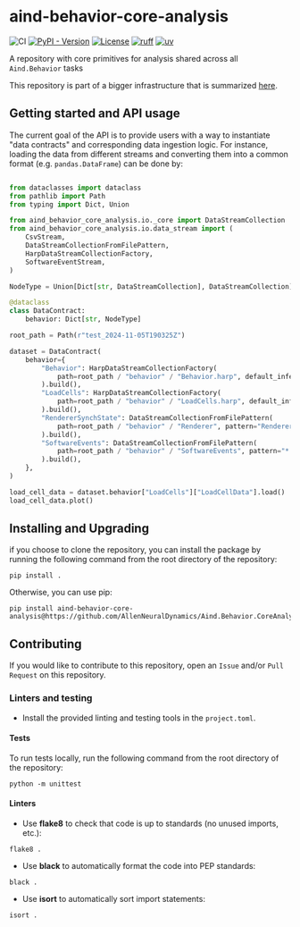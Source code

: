 # aind-behavior-core-analysis

![CI](https://github.com/AllenNeuralDynamics/Aind.Behavior.CoreAnalysis/actions/workflows/ci.yml/badge.svg)
[![PyPI - Version](https://img.shields.io/pypi/v/aind-behavior-core-analysis)](https://pypi.org/project/aind-behavior-core-analysis/)
[![License](https://img.shields.io/badge/license-MIT-brightgreen)](LICENSE)
[![ruff](https://img.shields.io/endpoint?url=https://raw.githubusercontent.com/astral-sh/ruff/main/assets/badge/v2.json)](https://github.com/astral-sh/ruff)
[![uv](https://img.shields.io/endpoint?url=https://raw.githubusercontent.com/astral-sh/uv/main/assets/badge/v0.json)](https://github.com/astral-sh/uv)

A repository with core primitives for analysis shared across all `Aind.Behavior` tasks

This repository is part of a bigger infrastructure that is summarized [here](https://github.com/AllenNeuralDynamics/Aind.Behavior.Services).

## Getting started and API usage

The current goal of the API is to provide users with a way to instantiate "data contracts" and corresponding data ingestion logic. For instance, loading the data from different streams and converting them into a common format (e.g. `pandas.DataFrame`) can be done by:

```python

from dataclasses import dataclass
from pathlib import Path
from typing import Dict, Union

from aind_behavior_core_analysis.io._core import DataStreamCollection
from aind_behavior_core_analysis.io.data_stream import (
    CsvStream,
    DataStreamCollectionFromFilePattern,
    HarpDataStreamCollectionFactory,
    SoftwareEventStream,
)

NodeType = Union[Dict[str, DataStreamCollection], DataStreamCollection]

@dataclass
class DataContract:
    behavior: Dict[str, NodeType]

root_path = Path(r"test_2024-11-05T190325Z")

dataset = DataContract(
    behavior={
        "Behavior": HarpDataStreamCollectionFactory(
            path=root_path / "behavior" / "Behavior.harp", default_inference_mode="register_0"
        ).build(),
        "LoadCells": HarpDataStreamCollectionFactory(
            path=root_path / "behavior" / "LoadCells.harp", default_inference_mode="register_0"
        ).build(),
        "RendererSynchState": DataStreamCollectionFromFilePattern(
            path=root_path / "behavior" / "Renderer", pattern="RendererSynchState.csv", stream_type=CsvStream
        ).build(),
        "SoftwareEvents": DataStreamCollectionFromFilePattern(
            path=root_path / "behavior" / "SoftwareEvents", pattern="*.json", stream_type=SoftwareEventStream
        ).build(),
    },
)

load_cell_data = dataset.behavior["LoadCells"]["LoadCellData"].load()
load_cell_data.plot()

```

## Installing and Upgrading

if you choose to clone the repository, you can install the package by running the following command from the root directory of the repository:

```
pip install .
```

Otherwise, you can use pip:

```
pip install aind-behavior-core-analysis@https://github.com/AllenNeuralDynamics/Aind.Behavior.CoreAnalysis
```


## Contributing

If you would like to contribute to this repository, open an `Issue` and/or `Pull Request` on this repository. 

### Linters and testing

- Install the provided linting and testing tools in the `project.toml`.

#### Tests

To run tests locally, run the following command from the root directory of the repository:

```
python -m unittest
```

#### Linters


- Use **flake8** to check that code is up to standards (no unused imports, etc.):

```
flake8 .
```

- Use **black** to automatically format the code into PEP standards:

```
black .
```

- Use **isort** to automatically sort import statements:

```
isort .
```
